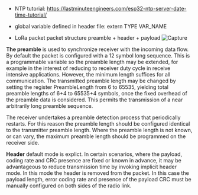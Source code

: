 * NTP tutorial: https://lastminuteengineers.com/esp32-ntp-server-date-time-tutorial/

* global variable defined in header file: extern TYPE VAR_NAME

* LoRa packet packet structure
preamble + header + payload
![Capture](https://user-images.githubusercontent.com/33332225/54922682-f3cad600-4f08-11e9-898f-91cd734f4e9b.PNG)

**The preamble** is used to synchronize receiver with the incoming data flow. By default the packet is configured with a 12 symbol long sequence. This is a programmable variable so the preamble length may be extended, for example in the interest of reducing to receiver duty cycle in receive intensive applications. However, the minimum length suffices for all communication. The transmitted preamble length may be changed by setting the register PreambleLength from 6 to 65535, yielding total preamble lengths of 6+4 to 65535+4 symbols, once the fixed overhead of the preamble data is considered. This permits the transmission of a near arbitrarily long preamble sequence.
 
The receiver undertakes a preamble detection process that periodically restarts. For this reason the preamble length should be configured identical to the transmitter preamble length. Where the preamble length is not known, or can vary, the maximum preamble length should be programmed on the receiver side. 

**Header** default mode is explict. In certain scenarios, where the payload, coding rate and CRC presence are fixed or known in advance, it may be advantageous to reduce transmission time by invoking implicit header mode. In this mode the header is removed from the packet. In this case the payload length, error coding rate and presence of the payload CRC must be manually configured on both sides of the radio link. 
